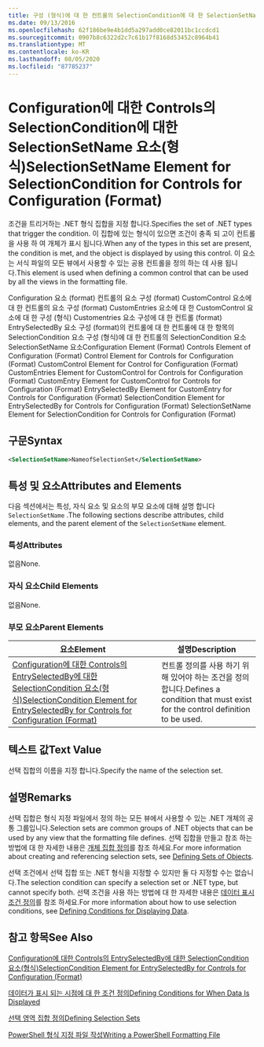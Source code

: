 ```yaml
---
title: 구성 (형식)에 대 한 컨트롤의 SelectionCondition에 대 한 SelectionSetName 요소 | Microsoft Docs
ms.date: 09/13/2016
ms.openlocfilehash: 62f186be9e4b1dd5a297add0ce82011bc1ccdcd1
ms.sourcegitcommit: 0907b8c6322d2c7c61b17f8168d53452c8964b41
ms.translationtype: MT
ms.contentlocale: ko-KR
ms.lasthandoff: 08/05/2020
ms.locfileid: "87785237"
---
```

# <a name="selectionsetname-element-for-selectioncondition-for-controls-for-configuration-format"></a><span data-ttu-id="87aca-102">Configuration에 대한 Controls의 SelectionCondition에 대한 SelectionSetName 요소(형식)</span><span class="sxs-lookup"><span data-stu-id="87aca-102">SelectionSetName Element for SelectionCondition for Controls for Configuration (Format)</span></span>

<span data-ttu-id="87aca-103">조건을 트리거하는 .NET 형식 집합을 지정 합니다.</span><span class="sxs-lookup"><span data-stu-id="87aca-103">Specifies the set of .NET types that trigger the condition.</span></span> <span data-ttu-id="87aca-104">이 집합에 있는 형식이 있으면 조건이 충족 되 고이 컨트롤을 사용 하 여 개체가 표시 됩니다.</span><span class="sxs-lookup"><span data-stu-id="87aca-104">When any of the types in this set are present, the condition is met, and the object is displayed by using this control.</span></span> <span data-ttu-id="87aca-105">이 요소는 서식 파일의 모든 뷰에서 사용할 수 있는 공용 컨트롤을 정의 하는 데 사용 됩니다.</span><span class="sxs-lookup"><span data-stu-id="87aca-105">This element is used when defining a common control that can be used by all the views in the formatting file.</span></span>

<span data-ttu-id="87aca-106">Configuration 요소 (format) 컨트롤의 요소 구성 (format) CustomControl 요소에 대 한 컨트롤의 요소 구성 (format) CustomEntries 요소에 대 한 CustomControl 요소에 대 한 구성 (형식) Customentries 요소 구성에 대 한 컨트롤 (format) EntrySelectedBy 요소 구성 (format)의 컨트롤에 대 한 컨트롤에 대 한 항목의 SelectionCondition 요소 구성 (형식)에 대 한 컨트롤의 SelectionCondition 요소 SelectionSetName 요소</span><span class="sxs-lookup"><span data-stu-id="87aca-106">Configuration Element (Format) Controls Element of Configuration (Format) Control Element for Controls for Configuration (Format) CustomControl Element for Control for Configuration (Format) CustomEntries Element for CustomControl for Controls for Configuration (Format) CustomEntry Element for CustomControl for Controls for Configuration (Format) EntrySelectedBy Element for CustomEntry for Controls for Configuration (Format) SelectionCondition Element for EntrySelectedBy for Controls for Configuration (Format) SelectionSetName Element for SelectionCondition for Controls for Configuration (Format)</span></span>

## <a name="syntax"></a><span data-ttu-id="87aca-107">구문</span><span class="sxs-lookup"><span data-stu-id="87aca-107">Syntax</span></span>

```xml
<SelectionSetName>NameofSelectionSet</SelectionSetName>
```

## <a name="attributes-and-elements"></a><span data-ttu-id="87aca-108">특성 및 요소</span><span class="sxs-lookup"><span data-stu-id="87aca-108">Attributes and Elements</span></span>

<span data-ttu-id="87aca-109">다음 섹션에서는 특성, 자식 요소 및 요소의 부모 요소에 대해 설명 합니다 `SelectionSetName` .</span><span class="sxs-lookup"><span data-stu-id="87aca-109">The following sections describe attributes, child elements, and the parent element of the `SelectionSetName` element.</span></span>

### <a name="attributes"></a><span data-ttu-id="87aca-110">특성</span><span class="sxs-lookup"><span data-stu-id="87aca-110">Attributes</span></span>

<span data-ttu-id="87aca-111">없음</span><span class="sxs-lookup"><span data-stu-id="87aca-111">None.</span></span>

### <a name="child-elements"></a><span data-ttu-id="87aca-112">자식 요소</span><span class="sxs-lookup"><span data-stu-id="87aca-112">Child Elements</span></span>

<span data-ttu-id="87aca-113">없음</span><span class="sxs-lookup"><span data-stu-id="87aca-113">None.</span></span>

### <a name="parent-elements"></a><span data-ttu-id="87aca-114">부모 요소</span><span class="sxs-lookup"><span data-stu-id="87aca-114">Parent Elements</span></span>

|<span data-ttu-id="87aca-115">요소</span><span class="sxs-lookup"><span data-stu-id="87aca-115">Element</span></span>|<span data-ttu-id="87aca-116">설명</span><span class="sxs-lookup"><span data-stu-id="87aca-116">Description</span></span>|
|-------------|-----------------|
|[<span data-ttu-id="87aca-117">Configuration에 대한 Controls의 EntrySelectedBy에 대한 SelectionCondition 요소(형식)</span><span class="sxs-lookup"><span data-stu-id="87aca-117">SelectionCondition Element for EntrySelectedBy for Controls for Configuration (Format)</span></span>](./selectioncondition-element-for-entryselectedby-for-controls-for-configuration-format.md)|<span data-ttu-id="87aca-118">컨트롤 정의를 사용 하기 위해 있어야 하는 조건을 정의 합니다.</span><span class="sxs-lookup"><span data-stu-id="87aca-118">Defines a condition that must exist for the control definition to be used.</span></span>|

## <a name="text-value"></a><span data-ttu-id="87aca-119">텍스트 값</span><span class="sxs-lookup"><span data-stu-id="87aca-119">Text Value</span></span>

<span data-ttu-id="87aca-120">선택 집합의 이름을 지정 합니다.</span><span class="sxs-lookup"><span data-stu-id="87aca-120">Specify the name of the selection set.</span></span>

## <a name="remarks"></a><span data-ttu-id="87aca-121">설명</span><span class="sxs-lookup"><span data-stu-id="87aca-121">Remarks</span></span>

<span data-ttu-id="87aca-122">선택 집합은 형식 지정 파일에서 정의 하는 모든 뷰에서 사용할 수 있는 .NET 개체의 공통 그룹입니다.</span><span class="sxs-lookup"><span data-stu-id="87aca-122">Selection sets are common groups of .NET objects that can be used by any view that the formatting file defines.</span></span> <span data-ttu-id="87aca-123">선택 집합을 만들고 참조 하는 방법에 대 한 자세한 내용은 [개체 집합 정의](./defining-selection-sets.md)를 참조 하세요.</span><span class="sxs-lookup"><span data-stu-id="87aca-123">For more information about creating and referencing selection sets, see [Defining Sets of Objects](./defining-selection-sets.md).</span></span>

<span data-ttu-id="87aca-124">선택 조건에서 선택 집합 또는 .NET 형식을 지정할 수 있지만 둘 다 지정할 수는 없습니다.</span><span class="sxs-lookup"><span data-stu-id="87aca-124">The selection condition can specify a selection set or .NET type, but cannot specify both.</span></span> <span data-ttu-id="87aca-125">선택 조건을 사용 하는 방법에 대 한 자세한 내용은 [데이터 표시 조건 정의](./defining-conditions-for-displaying-data.md)를 참조 하세요.</span><span class="sxs-lookup"><span data-stu-id="87aca-125">For more information about how to use selection conditions, see [Defining Conditions for Displaying Data](./defining-conditions-for-displaying-data.md).</span></span>

## <a name="see-also"></a><span data-ttu-id="87aca-126">참고 항목</span><span class="sxs-lookup"><span data-stu-id="87aca-126">See Also</span></span>

[<span data-ttu-id="87aca-127">Configuration에 대한 Controls의 EntrySelectedBy에 대한 SelectionCondition 요소(형식)</span><span class="sxs-lookup"><span data-stu-id="87aca-127">SelectionCondition Element for EntrySelectedBy for Controls for Configuration (Format)</span></span>](./selectioncondition-element-for-entryselectedby-for-controls-for-configuration-format.md)

[<span data-ttu-id="87aca-128">데이터가 표시 되는 시점에 대 한 조건 정의</span><span class="sxs-lookup"><span data-stu-id="87aca-128">Defining Conditions for When Data Is Displayed</span></span>](./defining-conditions-for-displaying-data.md)

[<span data-ttu-id="87aca-129">선택 영역 집합 정의</span><span class="sxs-lookup"><span data-stu-id="87aca-129">Defining Selection Sets</span></span>](./defining-selection-sets.md)

[<span data-ttu-id="87aca-130">PowerShell 형식 지정 파일 작성</span><span class="sxs-lookup"><span data-stu-id="87aca-130">Writing a PowerShell Formatting File</span></span>](./writing-a-powershell-formatting-file.md)
